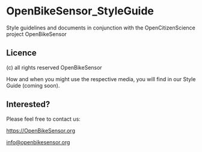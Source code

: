 # OpenBikeSensor_StyleGuide
Style guidelines and documents in conjunction with the OpenCitizenScience project OpenBikeSensor

## Licence
(c) all rights reserved OpenBikeSensor 

How and when you might use the respective media, you will find in our Style Guide (coming soon).

## Interested?
Please feel free to contact us:

https://OpenBikeSensor.org

info@openbikesensor.org
